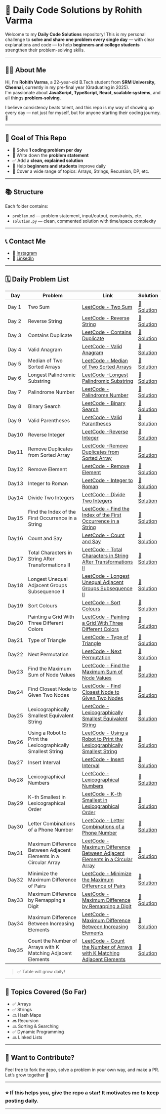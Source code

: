 # 🚀 Daily Code Solutions by Rohith Varma

Welcome to my **Daily Code Solutions** repository! This is my personal challenge to **solve and share one problem every single day** — with clear explanations and code — to help **beginners and college students** strengthen their problem-solving skills.

---

## 🙋‍♂️ About Me

Hi, I'm **Rohith Varma**, a 22-year-old B.Tech student from **SRM University, Chennai**, currently in my pre-final year (Graduating in 2025).  
I'm passionate about **JavaScript, TypeScript, React, scalable systems**, and all things **problem-solving**.  

I believe consistency beats talent, and this repo is my way of showing up every day — not just for myself, but for anyone starting their coding journey. 🚀

---

## 🎯 Goal of This Repo

- 📅 Solve **1 coding problem per day**
- 💬 Write down the **problem statement**
- ✅ Add a **clean, explained solution**
- 🧠 Help **beginners and students** improve daily
- 🔄 Cover a wide range of topics: Arrays, Strings, Recursion, DP, etc.

---

## 📚 Structure

Each folder contains:
- `problem.md` — problem statement, input/output, constraints, etc.
- `solution.py` — clean, commented solution with time/space complexity

---

## 📞 Contact Me

- 📸 [Instagram](https://www.instagram.com/rohith_varma_73/)
- 💼 [LinkedIn](https://www.linkedin.com/in/rohithvarma73/)
---

## 🗓 Daily Problem List

| Day | Problem | Link | Solution |
|--------|---------|------|----------|
| Day 1  | Two Sum | [LeetCode - Two Sum](https://leetcode.com/problems/two-sum/) | [🔗 Solution](./Day01/solution.py) |
| Day 2  | Reverse String | [LeetCode - Reverse String](https://leetcode.com/problems/reverse-string/) | [🔗 Solution](./Day02/solution.py) |
| Day 3  | Contains Duplicate | [LeetCode - Contains Duplicate](https://leetcode.com/problems/contains-duplicate/description/) | [🔗 Solution](./Day03/solution.py) |
| Day 4  | Valid Anagram | [LeetCode - Valid Anagram](https://leetcode.com/problems/valid-anagram/description/) | [🔗 Solution](./Day04/solution.py) |
| Day 5  | Median of Two Sorted Arrays | [LeetCode - Median of Two Sorted Arrays](https://leetcode.com/problems/median-of-two-sorted-arrays/description/) | [🔗 Solution](./Day05/solution.py) |
| Day 6  | Longest Palindromic Substring | [LeetCode -Longest Palindromic Substring](https://leetcode.com/problems/longest-palindromic-substring/description/) | [🔗 Solution](./Day06/solution.py) |
| Day 7  | Palindrome Number | [LeetCode - Palindrome Number](https://leetcode.com/problems/palindrome-number/description/) | [🔗 Solution](./Day07/solution.py) |
| Day 8  | Binary Search | [LeetCode - Binary Search](https://leetcode.com/problems/binary-search/description/) | [🔗 Solution](./Day08/solution.py) |
| Day 9  |Valid Parentheses | [LeetCode - Valid Parantheses](https://leetcode.com/problems/valid-parentheses/description/) | [🔗 Solution](./Day09/solution.py) |
| Day10 |Reverse Integer| [LeetCode -Reverse Integer](https://leetcode.com/problems/reverse-integer/description/) | [🔗 Solution](./Day10/solution.py) |
| Day11 |Remove Duplicates from Sorted Array| [LeetCode -Remove Duplicates from Sorted Array](https://leetcode.com/problems/remove-duplicates-from-sorted-array/description/) | [🔗 Solution](./Day11/solution.py) |
| Day12  | Remove Element | [LeetCode - Remove Element](https://leetcode.com/problems/remove-element/description/) | [🔗 Solution](./Day12/solution.py) |
| Day13  | Integer to Roman | [LeetCode - Integer to Roman](https://leetcode.com/problems/integer-to-roman/description/) | [🔗 Solution](./Day13/solution.py) |
| Day14  | Divide Two Integers | [LeetCode - Divide Two Integers](https://leetcode.com/problems/divide-two-integers/description/) | [🔗 Solution](./Day14/solution.py) |
| Day15 | Find the Index of the First Occurrence in a String | [LeetCode - Find the Index of the First Occurrence in a String](https://leetcode.com/problems/find-the-index-of-the-first-occurrence-in-a-string/description/) | [🔗 Solution](./Day15/solution.py) |
| Day16 | Count and Say | [LeetCode - Count and Say](https://leetcode.com/problems/count-and-say/description/) | [🔗 Solution](./Day16/solution.py) |
| Day17 | Total Characters in String After Transformations II | [LeetCode - Total Characters in String After Transformations II](https://leetcode.com/problems/total-characters-in-string-after-transformations-ii/description/?envType=daily-question&envId=2025-05-14) | [🔗 Solution](./Day17/solution.py) |
| Day18 | Longest Unequal Adjacent Groups Subsequence II | [LeetCode - Longest Unequal Adjacent Groups Subsequence II](https://leetcode.com/problems/longest-unequal-adjacent-groups-subsequence-ii/description/?envType=daily-question&envId=2025-05-16) | [🔗 Solution](./Day18/solution.py) |
| Day19 | Sort Colours | [LeetCode - Sort Colours](https://leetcode.com/problems/sort-colors/description/?envType=daily-question&envId=2025-05-17) | [🔗 Solution](./Day19/solution.py) |
| Day20 | Painting a Grid With Three Different Colors | [LeetCode - Painting a Grid With Three Different Colors](https://leetcode.com/problems/painting-a-grid-with-three-different-colors/description/?envType=daily-question&envId=2025-05-18) | [🔗 Solution](./Day20/solution.py) |
| Day21 | Type of Triangle | [LeetCode - Type of Triangle](https://leetcode.com/problems/type-of-triangle/description/?envType=daily-question&envId=2025-05-19) | [🔗 Solution](./Day21/solution.py) |
| Day22 | Next Permutation | [LeetCode - Next Permutation](https://leetcode.com/problems/next-permutation/description/) | [🔗 Solution](./Day22/solution.py) |
| Day23 | Find the Maximum Sum of Node Values | [LeetCode - Find the Maximum Sum of Node Values](https://leetcode.com/problems/find-the-maximum-sum-of-node-values/description/) | [🔗 Solution](./Day23/solution.py) |
| Day24 | Find Closest Node to Given Two Nodes | [LeetCode - Find Closest Node to Given Two Nodes](https://leetcode.com/problems/find-closest-node-to-given-two-nodes/description/) | [🔗 Solution](./Day24/solution.py) |
| Day25 | Lexicographically Smallest Equivalent String | [LeetCode - Lexicographically Smallest Equivalent String](https://leetcode.com/problems/lexicographically-smallest-equivalent-string/description/) | [🔗 Solution](./Day25/solution.py) |
| Day26 | Using a Robot to Print the Lexicographically Smallest String | [LeetCode - Using a Robot to Print the Lexicographically Smallest String](https://leetcode.com/problems/using-a-robot-to-print-the-lexicographically-smallest-string/description/) | [🔗 Solution](./Day26/solution.py) |
| Day27 | Insert Interval | [LeetCode - Insert Interval](https://leetcode.com/problems/insert-interval/description/) | [🔗 Solution](./Day27/solution.py) |
| Day28 | Lexicographical Numbers | [LeetCode - Lexicographical Numbers](https://leetcode.com/problems/lexicographical-numbers/description/) | [🔗 Solution](./Day28/solution.py) |
| Day29 | K-th Smallest in Lexicographical Order | [LeetCode - K-th Smallest in Lexicographical Order](https://leetcode.com/problems/k-th-smallest-in-lexicographical-order/description/) | [🔗 Solution](./Day29/solution.py) |
| Day30 | Letter Combinations of a Phone Number | [LeetCode - Letter Combinations of a Phone Number](https://leetcode.com/problems/letter-combinations-of-a-phone-number/description/) | [🔗 Solution](./Day30/solution.py) |
| Day31 | Maximum Difference Between Adjacent Elements in a Circular Array | [LeetCode - Maximum Difference Between Adjacent Elements in a Circular Array](https://leetcode.com/problems/maximum-difference-between-adjacent-elements-in-a-circular-array/description/) | [🔗 Solution](./Day31/solution.py) |
| Day32 | Minimize the Maximum Difference of Pairs | [LeetCode - Minimize the Maximum Difference of Pairs](https://leetcode.com/problems/minimize-the-maximum-difference-of-pairs/description/) | [🔗 Solution](./Day32/solution.py) |
| Day33 | Maximum Difference by Remapping a Digit | [LeetCode - Maximum Difference by Remapping a Digit](https://leetcode.com/problems/maximum-difference-by-remapping-a-digit/description/) | [🔗 Solution](./Day33/solution.py) |
| Day34 | Maximum Difference Between Increasing Elements | [LeetCode - Maximum Difference Between Increasing Elements](https://leetcode.com/problems/maximum-difference-between-increasing-elements/description/) | [🔗 Solution](./Day34/solution.py) |
| Day35 | Count the Number of Arrays with K Matching Adjacent Elements | [LeetCode - Count the Number of Arrays with K Matching Adjacent Elements](https://leetcode.com/problems/count-the-number-of-arrays-with-k-matching-adjacent-elements/description/) | [🔗 Solution](./Day35/solution.py) |
> ✅ Table will grow daily!

---

## 🧠 Topics Covered (So Far)

- ✅ Arrays  
- ✅ Strings  
- 🔜 Hash Maps  
- 🔜 Recursion  
- 🔜 Sorting & Searching  
- ✅ Dynamic Programming  
- 🔜 Linked Lists  

---

## 🔖 Want to Contribute?

Feel free to fork the repo, solve a problem in your own way, and make a PR. Let’s grow together 🚀

---

### ⭐ If this helps you, give the repo a star! It motivates me to keep posting daily.  

---
